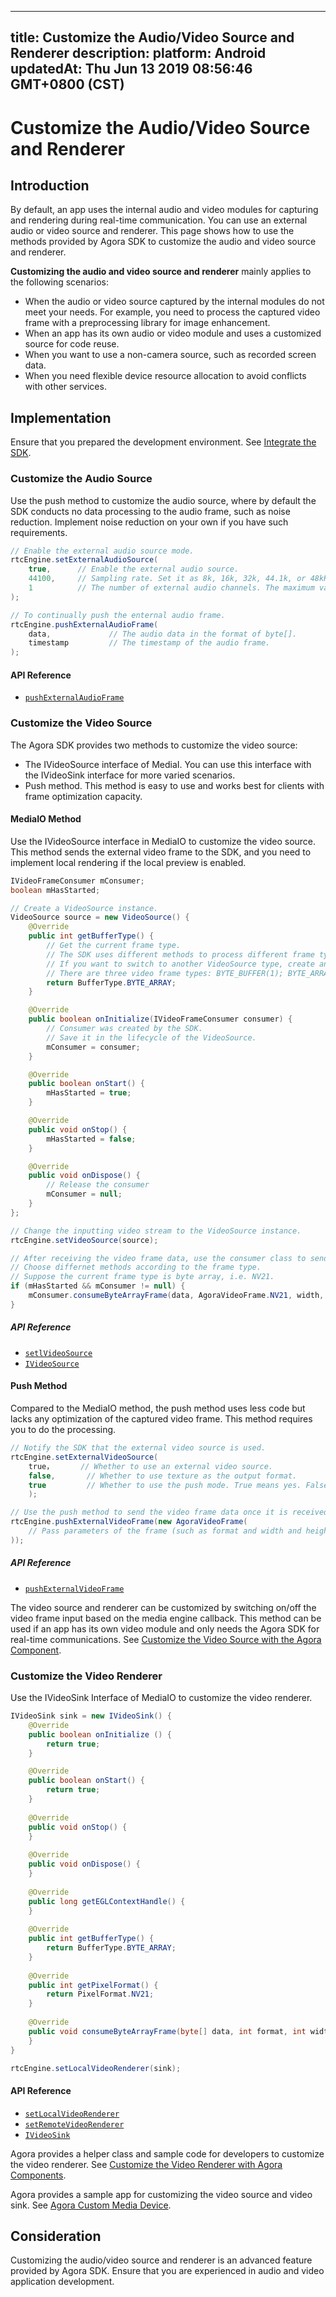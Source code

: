 
---
title: Customize the Audio/Video Source and Renderer
description: 
platform: Android
updatedAt: Thu Jun 13 2019 08:56:46 GMT+0800 (CST)
---
# Customize the Audio/Video Source and Renderer
## Introduction

By default, an app uses the internal audio and video modules for capturing and rendering during real-time communication. You can use an external audio or video source and renderer. This page shows how to use the methods provided by Agora SDK to customize the audio and video source and renderer.

**Customizing the audio and video source and renderer** mainly applies to the following scenarios:

* When the audio or video source captured by the internal modules do not meet your needs. For example, you need to process the captured video frame with a preprocessing library for image enhancement.
* When an app has its own audio or video module and uses a customized source for code reuse.
* When you want to use a non-camera source, such as recorded screen data.
* When you need flexible device resource allocation to avoid conflicts with other services.

## Implementation

Ensure that you prepared the development environment. See [Integrate the SDK](../../en/Interactive%20Broadcast/android_video.md).

### Customize the Audio Source

Use the push method to customize the audio source, where by default the SDK conducts no data processing to the audio frame, such as noise reduction. Implement noise reduction on your own if you have such requirements.

```java
// Enable the external audio source mode.
rtcEngine.setExternalAudioSource(
	true,      // Enable the external audio source.
	44100,     // Sampling rate. Set it as 8k, 16k, 32k, 44.1k, or 48kHz.
	1          // The number of external audio channels. The maximum value is 2.
);

// To continually push the enternal audio frame.
rtcEngine.pushExternalAudioFrame(
	data,             // The audio data in the format of byte[].
	timestamp         // The timestamp of the audio frame.
);
```


#### API Reference
*  [`pushExternalAudioFrame`](https://docs.agora.io/en/Interactive%20Broadcast/API%20Reference/java/classio_1_1agora_1_1rtc_1_1_rtc_engine.html#a9e219a679d066cfc2544b5e8f9d4d69f)

### Customize the Video Source

The Agora SDK provides two methods to customize the video source:

- The IVideoSource interface of MediaI. You can use this interface with the IVideoSink interface for more varied scenarios.
- Push method. This method is easy to use and works best for clients with frame optimization capacity.

#### MediaIO Method

Use the IVideoSource interface in MediaIO to customize the video source. This method sends the external video frame to the SDK, and you need to implement local rendering if the local preview is enabled.

```java
IVideoFrameConsumer mConsumer;
boolean mHasStarted;

// Create a VideoSource instance.
VideoSource source = new VideoSource() {
	@Override
	public int getBufferType() {
		// Get the current frame type. 
		// The SDK uses different methods to process different frame types.
		// If you want to switch to another VideoSource type, create another instance.
		// There are three video frame types: BYTE_BUFFER(1); BYTE_ARRAY(2); TEXTURE(3)
		return BufferType.BYTE_ARRAY;
	}

	@Override
 	public boolean onInitialize(IVideoFrameConsumer consumer) {
		// Consumer was created by the SDK.
		// Save it in the lifecycle of the VideoSource.
		mConsumer = consumer;
	}

	@Override
 	public boolean onStart() {
		mHasStarted = true;
	}

	@Override
  	public void onStop() {
		mHasStarted = false;
	}

	@Override
 	public void onDispose() {
		// Release the consumer
		mConsumer = null;
	}
};

// Change the inputting video stream to the VideoSource instance.
rtcEngine.setVideoSource(source);

// After receiving the video frame data, use the consumer class to send the data.
// Choose differnet methods according to the frame type.
// Suppose the current frame type is byte array, i.e. NV21.
if (mHasStarted && mConsumer != null) {
	mConsumer.consumeByteArrayFrame(data, AgoraVideoFrame.NV21, width, height, rotation, timestamp);
}
```

##### API Reference

* [`setlVideoSource`](https://docs.agora.io/en/Interactive%20Broadcast/API%20Reference/java/classio_1_1agora_1_1rtc_1_1_rtc_engine.html#aa240e991d12b5240fc5fd362cbc0d521)
* [`IVideoSource`](https://docs.agora.io/en/Interactive%20Broadcast/API%20Reference/java/interfaceio_1_1agora_1_1rtc_1_1mediaio_1_1_i_video_source.html)

#### Push Method

Compared to the MediaIO method, the push method uses less code but lacks any optimization of the captured video frame. This method requires you to do the processing.

```java
// Notify the SDK that the external video source is used.
rtcEngine.setExternalVideoSource(
    true，      // Whether to use an external video source.
    false,       // Whether to use texture as the output format.
    true         // Whether to use the push mode. True means yes. False means to use the pull mode, which is not supported.
    );

// Use the push method to send the video frame data once it is received.
rtcEngine.pushExternalVideoFrame(new AgoraVideoFrame(
    // Pass parameters of the frame (such as format and width and height) in the AgoraVideoFrame construct.
));
```

##### API Reference
* [`pushExternalVideoFrame`](https://docs.agora.io/en/Interactive%20Broadcast/API%20Reference/java/classio_1_1agora_1_1rtc_1_1_rtc_engine.html#a6e7327f4449800a2c2ddc200eb2c0386)

The video source and renderer can be customized by switching on/off the video frame input based on the media engine callback. This method can be used if an app has its own video module and only needs the Agora SDK for real-time communications. See [Customize the Video Source with the Agora Component](../../en/Interactive%20Broadcast/custom_advanced_android.md).

### Customize the Video Renderer

Use the IVideoSink Interface of MediaIO to customize the video renderer.

```java
IVideoSink sink = new IVideoSink() {
	@Override
	public boolean onInitialize () {
		return true;
	}

	@Override
	public boolean onStart() {
		return true;
	}
 
	@Override
	public void onStop() {
	}
 
	@Override
	public void onDispose() {
	}
 
	@Override
	public long getEGLContextHandle() {
	}
 
	@Override
	public int getBufferType() {
		return BufferType.BYTE_ARRAY;
	}
 
	@Override
	public int getPixelFormat() {
		return PixelFormat.NV21;
	}
	
	@Override
	public void consumeByteArrayFrame(byte[] data, int format, int width, int height, int rotation, long timestamp) {
	}
}

rtcEngine.setLocalVideoRenderer(sink);
```

#### API Reference
* [`setLocalVideoRenderer`](https://docs.agora.io/en/Interactive%20Broadcast/API%20Reference/java/classio_1_1agora_1_1rtc_1_1_rtc_engine.html#ab10fd6d8dd89a5bca09b115ecd9e3416)
* [`setRemoteVideoRenderer`](https://docs.agora.io/en/Interactive%20Broadcast/API%20Reference/java/classio_1_1agora_1_1rtc_1_1_rtc_engine.html#a0da32c040cb9d987df2950b83459ba56)
* [`IVideoSink`](https://docs.agora.io/en/Interactive%20Broadcast/API%20Reference/java/interfaceio_1_1agora_1_1rtc_1_1mediaio_1_1_i_video_sink.html)


Agora provides a helper class and sample code for developers to customize the video renderer. See [Customize the Video Renderer with Agora Components](../../en/Interactive%20Broadcast/custom_advanced_android.md).

Agora provides a sample app for customizing the video source and video sink. See [Agora Custom Media Device](https://github.com/AgoraIO/Advanced-Video/tree/master/Custom-Media-Device/Agora-Custom-Media-Device-Android).

## Consideration

Customizing the audio/video source and renderer is an advanced feature provided by Agora SDK. Ensure that you are experienced in audio and video application development.

